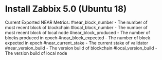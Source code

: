 # Install Zabbix 5.0 (Ubuntu 18)


Current Exported NEAR Metrics:
#near_block_number - The number of most recent block of blockchain
#local_block_number - The number of most recent block of local node
#near_block_produced - The number of blocks produced in epoch
#near_block_expected - The number of block expected in epoch
#near_current_stake - The current stake of validator
#near_version_build - The version build of blockchain
#local_version_build - The version build of local node

